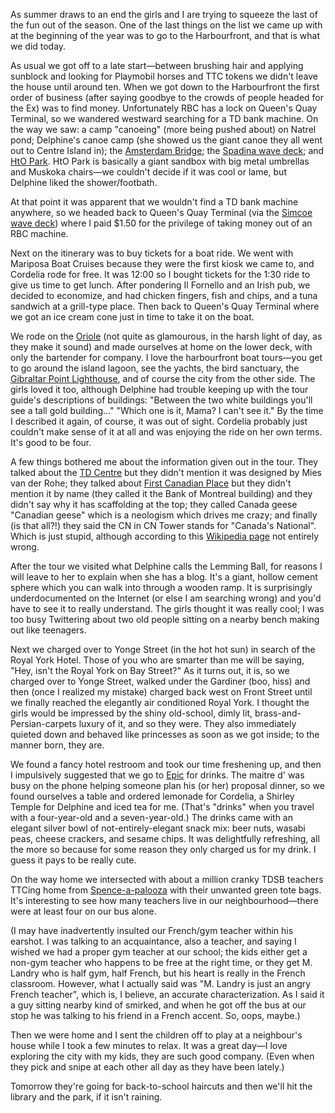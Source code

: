 <!--
.. title: Summer's Last Hurrah
.. date: 2010-09-01 21:14:31
.. author: Amy Brown
-->

As summer draws to an end the girls and I are trying to squeeze the last of
the fun out of the season. One of the last things on the list we came up with
at the beginning of the year was to go to the Harbourfront, and that is
what we did today.

As usual we got off to a late start&mdash;between brushing hair and applying
sunblock and looking for Playmobil horses and TTC tokens we didn't 
leave the house until around ten. When we got down to the Harbourfront
the first order of business (after saying goodbye to the crowds of people
headed for the Ex) was to find money. Unfortunately RBC has a lock
on Queen's Quay Terminal, so we wandered westward searching for a TD
bank machine. On the way we saw: a camp "canoeing" (more being
pushed about) on Natrel pond; Delphine's canoe camp (she showed us the
giant canoe they all went out to Centre Island in); the 
<a href="http://en.wikipedia.org/wiki/Amsterdam_Bridge,_Toronto">Amsterdam
Bridge</a>; the 
<a href="http://www.torontopedia.ca/Spadina_Wave_Deck">Spadina wave deck</a>; 
and <a href="http://en.wikipedia.org/wiki/HTO_Park">HtO Park</a>. HtO Park is basically a giant
sandbox with big metal umbrellas and Muskoka chairs&mdash;we couldn't
decide if it was cool or lame, but Delphine liked the shower/footbath.

At that point it was apparent that we wouldn't find a TD bank machine anywhere,
so we headed back to Queen's Quay Terminal (via the 
<a href="http://www.landezine.com/?p=993">Simcoe wave deck</a>) where I
paid $1.50 for the privilege of taking money out of an RBC machine.

Next on the itinerary was to buy tickets for a boat ride. We went with
Mariposa Boat Cruises because they were the first kiosk we came to, and
Cordelia rode for free. It was 12:00 so I bought tickets for the 1:30 ride
to give us time to get lunch. After pondering Il Fornello and an 
Irish pub, we decided to economize, and had chicken fingers, fish and
chips, and a tuna sandwich at a grill-type place. Then back to Queen's Quay
Terminal where we got an ice cream cone just in time to take it on the
boat.

We rode on the 
<a href="http://www.mariposacruises.com/our-fleet-oriole.php">Oriole</a>
(not quite as glamourous, in the harsh light of day, as they make it sound)
and made ourselves at home on the lower deck, with only the bartender
for company. I love the harbourfront boat tours&mdash;you get to go around
the island lagoon, see the yachts, the bird sanctuary, the 
<a href="http://www.toronto.ca/parks/island/lighthouse.htm">Gibraltar Point
Lighthouse</a>, and of course the city from the other side. The
girls loved it too, although Delphine had trouble keeping up with the
tour guide's descriptions of buildings: "Between the two white buildings
you'll see a tall gold building..." "Which one is it, Mama? I can't see it."
By the time I described it again, of course, it was out of sight. Cordelia
probably just couldn't make sense of it at all and was enjoying the ride
on her own terms. It's good to be four.

A few things bothered me about the information given out in the
tour. They talked about the 
<a href="http://en.wikipedia.org/wiki/Toronto-Dominion_Centre">TD Centre</a> 
but they didn't mention it
was designed by Mies van der Rohe; they talked about 
<a href="http://en.wikipedia.org/wiki/First_Canadian_Place">First Canadian
Place</a> but they didn't mention it by name (they called it the Bank of 
Montreal building) and they didn't say why it has scaffolding at the top; they
called Canada geese "Canadian geese" which is a neologism which drives
me crazy; and finally (is that all?!) they said the CN in CN Tower stands
for "Canada's National". Which is just stupid, although according to
this <a href="http://en.wikipedia.org/wiki/CN_Tower">Wikipedia page</a> not
entirely wrong.

After the tour we visited what Delphine calls the Lemming Ball, for reasons
I will leave to her to explain when she has a blog. It's a giant, hollow
cement sphere which you can walk into through a wooden ramp. It is
surprisingly underdocumented on the Internet (or else I am searching wrong)
and you'd have to see it to really understand. The girls thought it was
really cool; I was too busy Twittering about two old people sitting on
a nearby bench making out like teenagers.

Next we charged over to Yonge Street (in the hot hot sun) in search 
of the Royal York Hotel. Those
of you who are smarter than me will be saying, "Hey, isn't the Royal
York on Bay Street?" As it turns out, it is, so we charged over to
Yonge Street, walked under the Gardiner (boo, hiss) and then (once
I realized my mistake) charged
back west on Front Street until we finally reached the elegantly
air conditioned Royal York. I thought the girls would be impressed
by the shiny old-school, dimly lit, brass-and-Persian-carpets luxury
of it, and so they were. They also immediately quieted down and behaved
like princesses as soon as we got inside; to the manner born, they are.

We found a fancy hotel restroom and took our time freshening up, and 
then I impulsively suggested that we go to 
<a href="http://www.epicrestaurant.ca/">Epic</a> for drinks. The
maitre d' was busy on the phone helping someone plan his (or her) proposal
dinner, so we found ourselves a table and ordered lemonade for Cordelia,
a Shirley Temple for Delphine and iced tea for me. (That's "drinks" when
you travel with a four-year-old and a seven-year-old.) The drinks came with
an elegant silver bowl of not-entirely-elegant snack mix: beer nuts, 
wasabi peas, cheese crackers, and sesame chips. It was delightfully
refreshing, all the more so because for some reason they only charged
us for my drink. I guess it pays to be really cute.

On the way home we intersected with about a million cranky TDSB teachers
TTCing home from 
<a href="http://www.tdsb.on.ca/microsites/believe_it//about.asp">Spence-a-palooza</a> with their unwanted green tote bags. It's interesting to see how
many teachers live in our neighbourhood&mdash;there were at least four
on our bus alone.

(I may have inadvertently insulted our French/gym teacher within his
earshot. I was talking to an acquaintance, also a teacher, and saying I
wished we had a proper gym teacher at our school; the kids either get
a non-gym teacher who happens to be free at the right time, or they
get M. Landry who is half gym, half French, but his heart is really in 
the French classroom. However, what I actually said
was "M. Landry is just an angry French teacher", which is, I believe,
an accurate characterization. As I said it a guy sitting nearby kind
of smirked, and when he got off the bus at our stop he was talking
to his friend in a French accent. So, oops, maybe.)

Then we were home and I sent the children off to play at a neighbour's
house while I took a few minutes to relax. It was a great day&mdash;I
love exploring the city with my kids, they are such good company. (Even
when they pick and snipe at each other all day as they have been lately.)

Tomorrow they're going for back-to-school haircuts and then we'll hit
the library and the park, if it isn't raining.

